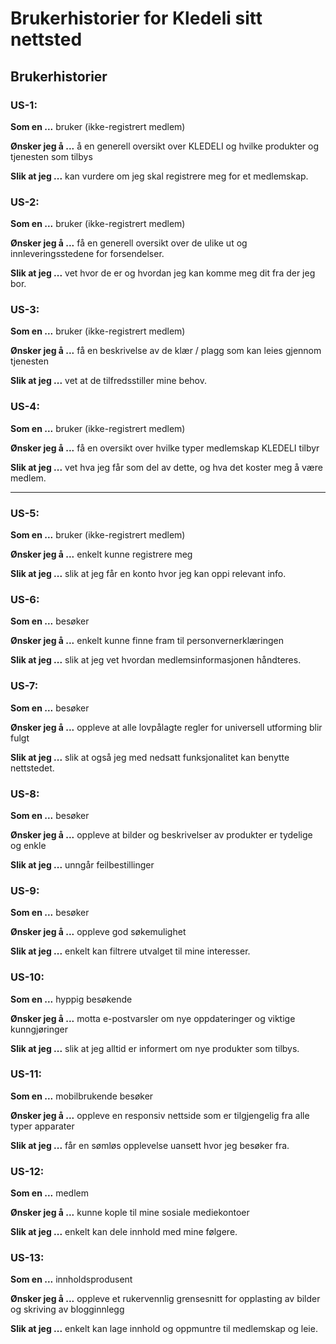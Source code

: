 # Brukerhistorier for Kledeli sitt nettsted

## Brukerhistorier

### US-1:
**Som en ...** bruker (ikke-registrert medlem)

**Ønsker jeg å ...** å en generell oversikt over KLEDELI og hvilke produkter og tjenesten
som tilbys

**Slik at jeg ...** kan vurdere om jeg skal registrere meg for et medlemskap.

### US-2:
**Som en ...** bruker (ikke-registrert medlem)

**Ønsker jeg å ...** få en generell oversikt over de ulike ut og innleveringsstedene for
forsendelser.

**Slik at jeg ...** vet hvor de er og hvordan jeg kan komme meg dit fra der jeg bor.

### US-3:
**Som en ...** bruker (ikke-registrert medlem)

**Ønsker jeg å ...** få en beskrivelse av de klær / plagg som kan leies gjennom tjenesten

**Slik at jeg ...** vet at de tilfredsstiller mine behov.

### US-4:
**Som en ...** bruker (ikke-registrert medlem)

**Ønsker jeg å ...** få en oversikt over hvilke typer medlemskap KLEDELI tilbyr

**Slik at jeg ...** vet hva jeg får som del av dette, og hva det koster meg å være medlem.

----

### US-5:
**Som en ...** bruker (ikke-registrert medlem) 

**Ønsker jeg å ...** enkelt kunne registrere meg

**Slik at jeg ...** slik at jeg får en konto hvor jeg kan oppi relevant info.

### US-6:
**Som en ...** besøker

**Ønsker jeg å ...** enkelt kunne finne fram til personvernerklæringen

**Slik at jeg ...** slik at jeg vet hvordan medlemsinformasjonen håndteres.

### US-7:
**Som en ...** besøker

**Ønsker jeg å ...** oppleve at alle lovpålagte regler for universell utforming blir fulgt

**Slik at jeg ...** slik at også jeg med nedsatt funksjonalitet kan benytte nettstedet.

### US-8:
**Som en ...** besøker

**Ønsker jeg å ...** oppleve at bilder og beskrivelser av produkter er tydelige og enkle 

**Slik at jeg ...** unngår feilbestillinger

### US-9:
**Som en ...** besøker

**Ønsker jeg å ...** oppleve god søkemulighet

**Slik at jeg ...** enkelt kan filtrere utvalget til mine interesser.

### US-10:
**Som en ...** hyppig besøkende

**Ønsker jeg å ...** motta e-postvarsler om nye oppdateringer og viktige kunngjøringer

**Slik at jeg ...** slik at jeg alltid er informert om nye produkter som tilbys.

### US-11:
**Som en ...** mobilbrukende besøker

**Ønsker jeg å ...** oppleve en responsiv nettside som er tilgjengelig fra alle typer
apparater

**Slik at jeg ...** får en sømløs opplevelse uansett hvor jeg besøker fra.

### US-12:
**Som en ...** medlem

**Ønsker jeg å ...** kunne kople til mine sosiale mediekontoer

**Slik at jeg ...** enkelt kan dele innhold med mine følgere.

### US-13:
**Som en ...** innholdsprodusent

**Ønsker jeg å ...** oppleve et rukervennlig grensesnitt for opplasting av 
bilder og skriving av blogginnlegg

**Slik at jeg ...** enkelt kan lage innhold og oppmuntre til medlemskap og leie.
